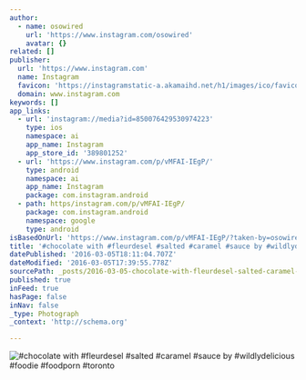```yaml
---
author:
  - name: osowired
    url: 'https://www.instagram.com/osowired'
    avatar: {}
related: []
publisher:
  url: 'https://www.instagram.com'
  name: Instagram
  favicon: 'https://instagramstatic-a.akamaihd.net/h1/images/ico/favicon.ico/7cdab0872b15.ico'
  domain: www.instagram.com
keywords: []
app_links:
  - url: 'instagram://media?id=850076429530974223'
    type: ios
    namespace: ai
    app_name: Instagram
    app_store_id: '389801252'
  - url: 'https://www.instagram.com/p/vMFAI-IEgP/'
    type: android
    namespace: ai
    app_name: Instagram
    package: com.instagram.android
  - path: https/instagram.com/p/vMFAI-IEgP/
    package: com.instagram.android
    namespace: google
    type: android
isBasedOnUrl: 'https://www.instagram.com/p/vMFAI-IEgP/?taken-by=osowired'
title: '#chocolate with #fleurdesel #salted #caramel #sauce by #wildlydelicious #foodie #foodporn #toronto'
datePublished: '2016-03-05T18:11:04.707Z'
dateModified: '2016-03-05T17:39:55.778Z'
sourcePath: _posts/2016-03-05-chocolate-with-fleurdesel-salted-caramel-sauce-by-wild.md
published: true
inFeed: true
hasPage: false
inNav: false
_type: Photograph
_context: 'http://schema.org'

---
```

![&num;chocolate with &num;fleurdesel &num;salted &num;caramel &num;sauce by &num;wildlydelicious &num;foodie &num;foodporn &num;toronto](https://scontent.cdninstagram.com/t51.2885-15/e15/10808617_1569315273298776_41656536_n.jpg?ig_cache_key=ODUwMDc2NDI5NTMwOTc0MjIz.2)